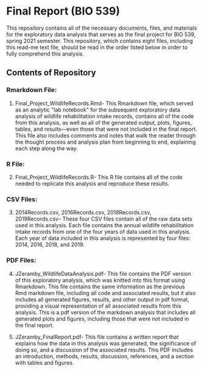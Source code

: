 # Final Report (BIO 539)

This repository contains all of the necessary documents, files, and materials for the exploratory data analysis that serves as the final project for BIO 539, spring 2021 semester. This repository, which contains eight files, including this read-me text file, should be read in the order listed below in order to fully comprehend this analysis.

## Contents of Repository

### Rmarkdown File:

1.  Final_Project_WildlifeRecords.Rmd-  This Rmarkdown file, which served as an analytic "lab notebook" for the subsequent exploratory data analysis of wildlife rehabilitation intake records, contains all of the code from this analysis, as well as all of the generated output, plots, figures, tables, and results—even those that were not included in the final report. This file also includes comments and notes that walk the reader through the thought process and analysis plan from beginning to end, explaining each step along the way.

### R File:

2. Final_Project_WildlifeRecords.R- This R file contains all of the code needed to replicate this analysis and reproduce these results.

### CSV Files:

3. 2014Records.csv, 2016Records.csv, 2018Records.csv, 2019Records.csv– These four CSV files contain all of the raw data sets used in this analysis. Each file contains the annual wildlife rehabilitation intake records from one of the four years of data used in this analysis. Each year of data included in this analysis is represented by four files: 2014, 2016, 2018, and 2019. 

### PDF Files: 

4. JZeramby_WildlifeDataAnalysis.pdf- This file contains the PDF version of this exploratory analysis, which was knitted into this format using Rmarkdown. This file contains the same information as the previous Rmd markdown file, including all code and associated results, but it also includes all generated figures, results, and other output in pdf format, providing a visual representation of all associated results from this analysis. This is a pdf version of the markdown analysis that includes all generated plots and figures, including those that were not included in the final report.

5. JZeramby_FinalReport.pdf- This file contains a written report that explains how the data in this analysis was generated, the significance of doing so, and a discussion of the associated results. This PDF includes an introduction, methods, results, discussion, references, and a section with tables and figures.

